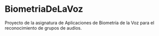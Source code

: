 # BiometriaDeLaVoz

Proyecto de la asignatura de Aplicaciones de Biometría de la Voz para el reconocimiento de grupos de audios.
